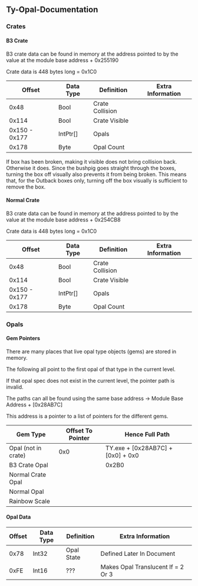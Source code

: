 ## Ty-Opal-Documentation

### Crates

#### B3 Crate
B3 crate data can be found in memory at the address pointed to by the value at the module base address + 0x255190

Crate data is 448 bytes long = 0x1C0

|Offset|Data Type|Definition|Extra Information|
|---|---|---|---|
|0x48|Bool|Crate Collision||
|0x114|Bool|Crate Visible||
|0x150 - 0x177|IntPtr[]|Opals||
|0x178|Byte|Opal Count||

If box has been broken, making it visible does not bring collision back. Otherwise it does.
Since the bushpig goes straight through the boxes, turning the box off visually also prevents it from being broken.
This means that, for the Outback boxes only, turning off the box visually is sufficient to remove the box.

#### Normal Crate

B3 crate data can be found in memory at the address pointed to by the value at the module base address + 0x254CB8

Crate data is 448 bytes long = 0x1C0

|Offset|Data Type|Definition|Extra Information|
|---|---|---|---|
|0x48|Bool|Crate Collision||
|0x114|Bool|Crate Visible||
|0x150 - 0x177|IntPtr[]|Opals||
|0x178|Byte|Opal Count||

### Opals

#### Gem Pointers

There are many places that live opal type objects (gems) are stored in memory.

The following all point to the first opal of that type in the current level. 

If that opal spec does not exist in the current level, the pointer path is invalid.

The paths can all be found using the same base address -> Module Base Address + [0x28AB7C]

This address is a pointer to a list of pointers for the different gems.

|Gem Type|Offset To Pointer|Hence Full Path|
|---|---|---|
|Opal (not in crate)|0x0|TY.exe + [0x28AB7C] + [0x0] + 0x0|
|B3 Crate Opal||0x2B0|TY.exe + [0x28AB7C] + [0x2B0] + 0x0|
|Normal Crate Opal|
|Normal Opal|
|Rainbow Scale|

#### Opal Data

|Offset|Data Type|Definition|Extra Information|
|---|---|---|---|
|0x78|Int32|Opal State|Defined Later In Document|
|0xFE|Int16|???|Makes Opal Translucent If = 2 Or 3|

